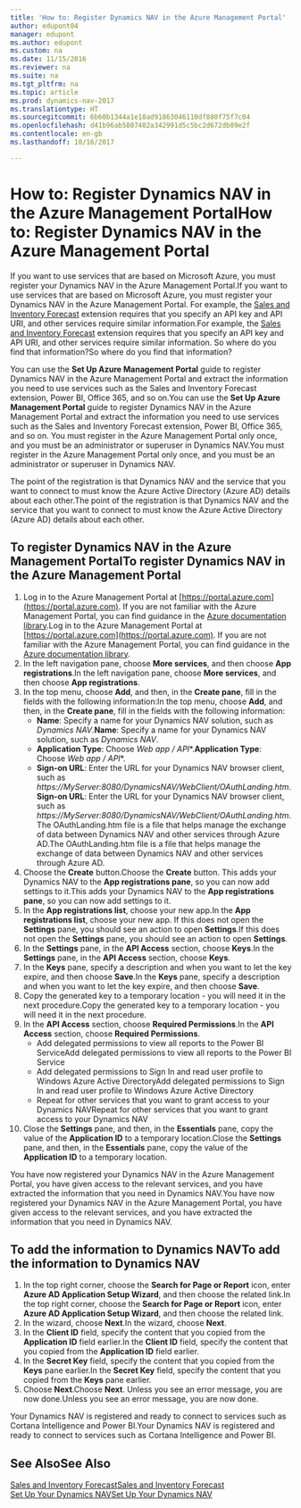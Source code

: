 ```yaml
---
title: 'How to: Register Dynamics NAV in the Azure Management Portal'
author: edupont04
manager: edupont
ms.author: edupont
ms.custom: na
ms.date: 11/15/2016
ms.reviewer: na
ms.suite: na
ms.tgt_pltfrm: na
ms.topic: article
ms.prod: dynamics-nav-2017
ms.translationtype: HT
ms.sourcegitcommit: 6b60b1344a1e18ad91863046110df880f75f7c04
ms.openlocfilehash: d41b96ab5807402a342991d5c5bc2d672db09e2f
ms.contentlocale: en-gb
ms.lasthandoff: 10/16/2017

---
```

# <a name="how-to-register-dynamics-nav-in-the-azure-management-portal"></a><span data-ttu-id="cd788-102">How to: Register Dynamics NAV in the Azure Management Portal</span><span class="sxs-lookup"><span data-stu-id="cd788-102">How to: Register Dynamics NAV in the Azure Management Portal</span></span>
<span data-ttu-id="cd788-103">If you want to use services that are based on Microsoft Azure, you must register your Dynamics NAV in the Azure Management Portal.</span><span class="sxs-lookup"><span data-stu-id="cd788-103">If you want to use services that are based on Microsoft Azure, you must register your Dynamics NAV in the Azure Management Portal.</span></span> <span data-ttu-id="cd788-104">For example, the [Sales and Inventory Forecast](ui-extensions-sales-forecast.md) extension requires that you specify an API key and API URI, and other services require similar information.</span><span class="sxs-lookup"><span data-stu-id="cd788-104">For example, the [Sales and Inventory Forecast](ui-extensions-sales-forecast.md) extension requires that you specify an API key and API URI, and other services require similar information.</span></span> <span data-ttu-id="cd788-105">So where do you find that information?</span><span class="sxs-lookup"><span data-stu-id="cd788-105">So where do you find that information?</span></span>

<span data-ttu-id="cd788-106">You can use the **Set Up Azure Management Portal** guide to register Dynamics NAV in the Azure Management Portal and extract the information you need to use services such as the Sales and Inventory Forecast extension, Power BI, Office 365, and so on.</span><span class="sxs-lookup"><span data-stu-id="cd788-106">You can use the **Set Up Azure Management Portal** guide to register Dynamics NAV in the Azure Management Portal and extract the information you need to use services such as the Sales and Inventory Forecast extension, Power BI, Office 365, and so on.</span></span> <span data-ttu-id="cd788-107">You must register in the Azure Management Portal only once, and you must be an administrator or superuser in Dynamics NAV.</span><span class="sxs-lookup"><span data-stu-id="cd788-107">You must register in the Azure Management Portal only once, and you must be an administrator or superuser in Dynamics NAV.</span></span>

<span data-ttu-id="cd788-108">The point of the registration is that Dynamics NAV and the service that you want to connect to must know the Azure Active Directory (Azure AD) details about each other.</span><span class="sxs-lookup"><span data-stu-id="cd788-108">The point of the registration is that Dynamics NAV and the service that you want to connect to must know the Azure Active Directory (Azure AD) details about each other.</span></span>

## <a name="to-register-dynamics-nav-in-the-azure-management-portal"></a><span data-ttu-id="cd788-109">To register Dynamics NAV in the Azure Management Portal</span><span class="sxs-lookup"><span data-stu-id="cd788-109">To register Dynamics NAV in the Azure Management Portal</span></span>
1. <span data-ttu-id="cd788-110">Log in to the Azure Management Portal at [https://portal.azure.com](https://portal.azure.com).  If you are not familiar with the Azure Management Portal, you can find guidance in the [Azure documentation library](https://azure.microsoft.com/en-us/documentation/articles).</span><span class="sxs-lookup"><span data-stu-id="cd788-110">Log in to the Azure Management Portal at [https://portal.azure.com](https://portal.azure.com).  If you are not familiar with the Azure Management Portal, you can find guidance in the [Azure documentation library](https://azure.microsoft.com/en-us/documentation/articles).</span></span>
2. <span data-ttu-id="cd788-111">In the left navigation pane, choose **More services**, and then choose **App registrations**.</span><span class="sxs-lookup"><span data-stu-id="cd788-111">In the left navigation pane, choose **More services**, and then choose **App registrations**.</span></span>
3. <span data-ttu-id="cd788-112">In the top menu, choose **Add**, and then, in the **Create pane**, fill in the fields with the following information:</span><span class="sxs-lookup"><span data-stu-id="cd788-112">In the top menu, choose **Add**, and then, in the **Create pane**, fill in the fields with the following information:</span></span>
    - <span data-ttu-id="cd788-113">**Name**: Specify a name for your Dynamics NAV solution, such as *Dynamics NAV*.</span><span class="sxs-lookup"><span data-stu-id="cd788-113">**Name**: Specify a name for your Dynamics NAV solution, such as *Dynamics NAV*.</span></span>
    - <span data-ttu-id="cd788-114">**Application Type**: Choose **Web app* / API**.</span><span class="sxs-lookup"><span data-stu-id="cd788-114">**Application Type**: Choose **Web app* / API**.</span></span>
    - <span data-ttu-id="cd788-115">**Sign-on URL**: Enter the URL for your Dynamics NAV browser client, such as *https://MyServer:8080/DynamicsNAV/WebClient/OAuthLanding.htm*.</span><span class="sxs-lookup"><span data-stu-id="cd788-115">**Sign-on URL**: Enter the URL for your Dynamics NAV browser client, such as *https://MyServer:8080/DynamicsNAV/WebClient/OAuthLanding.htm*.</span></span>
        <span data-ttu-id="cd788-116">The OAuthLanding.htm file is a file that helps manage the exchange of data between Dynamics NAV and other services through Azure AD.</span><span class="sxs-lookup"><span data-stu-id="cd788-116">The OAuthLanding.htm file is a file that helps manage the exchange of data between Dynamics NAV and other services through Azure AD.</span></span>
4. <span data-ttu-id="cd788-117">Choose the **Create** button.</span><span class="sxs-lookup"><span data-stu-id="cd788-117">Choose the **Create** button.</span></span>
    <span data-ttu-id="cd788-118">This adds your Dynamics NAV to the **App registrations pane**, so you can now add settings to it.</span><span class="sxs-lookup"><span data-stu-id="cd788-118">This adds your Dynamics NAV to the **App registrations pane**, so you can now add settings to it.</span></span>
5. <span data-ttu-id="cd788-119">In the **App registrations list**, choose your new app.</span><span class="sxs-lookup"><span data-stu-id="cd788-119">In the **App registrations list**, choose your new app.</span></span> <span data-ttu-id="cd788-120">If this does not open the **Settings** pane, you should see an action to open **Settings**.</span><span class="sxs-lookup"><span data-stu-id="cd788-120">If this does not open the **Settings** pane, you should see an action to open **Settings**.</span></span>
6. <span data-ttu-id="cd788-121">In the **Settings** pane, in the **API Access** section, choose **Keys**.</span><span class="sxs-lookup"><span data-stu-id="cd788-121">In the **Settings** pane, in the **API Access** section, choose **Keys**.</span></span>
7. <span data-ttu-id="cd788-122">In the **Keys** pane, specify a description and when you want to let the key expire, and then choose **Save**.</span><span class="sxs-lookup"><span data-stu-id="cd788-122">In the **Keys** pane, specify a description and when you want to let the key expire, and then choose **Save**.</span></span>
8. <span data-ttu-id="cd788-123">Copy the generated key to a temporary location - you will need it in the next procedure.</span><span class="sxs-lookup"><span data-stu-id="cd788-123">Copy the generated key to a temporary location - you will need it in the next procedure.</span></span>
9. <span data-ttu-id="cd788-124">In the **API Access** section, choose **Required Permissions**.</span><span class="sxs-lookup"><span data-stu-id="cd788-124">In the **API Access** section, choose **Required Permissions**.</span></span>
    - <span data-ttu-id="cd788-125">Add delegated permissions to view all reports to the Power BI Service</span><span class="sxs-lookup"><span data-stu-id="cd788-125">Add delegated permissions to view all reports to the Power BI Service</span></span>
    - <span data-ttu-id="cd788-126">Add delegated permissions to Sign In and read user profile to Windows Azure Active Directory</span><span class="sxs-lookup"><span data-stu-id="cd788-126">Add delegated permissions to Sign In and read user profile to Windows Azure Active Directory</span></span>
    - <span data-ttu-id="cd788-127">Repeat for other services that you want to grant access to your Dynamics NAV</span><span class="sxs-lookup"><span data-stu-id="cd788-127">Repeat for other services that you want to grant access to your Dynamics NAV</span></span>
10. <span data-ttu-id="cd788-128">Close the **Settings** pane, and then, in the **Essentials** pane, copy the value of the **Application ID** to a temporary location.</span><span class="sxs-lookup"><span data-stu-id="cd788-128">Close the **Settings** pane, and then, in the **Essentials** pane, copy the value of the **Application ID** to a temporary location.</span></span>

<span data-ttu-id="cd788-129">You have now registered your Dynamics NAV in the Azure Management Portal, you have given access to the relevant services, and you have extracted the information that you need in Dynamics NAV.</span><span class="sxs-lookup"><span data-stu-id="cd788-129">You have now registered your Dynamics NAV in the Azure Management Portal, you have given access to the relevant services, and you have extracted the information that you need in Dynamics NAV.</span></span>  

## <a name="to-add-the-information-to-dynamics-nav"></a><span data-ttu-id="cd788-130">To add the information to Dynamics NAV</span><span class="sxs-lookup"><span data-stu-id="cd788-130">To add the information to Dynamics NAV</span></span>
1. <span data-ttu-id="cd788-131">In the top right corner, choose the **Search for Page or Report** icon, enter **Azure AD Application Setup Wizard**, and then choose the related link.</span><span class="sxs-lookup"><span data-stu-id="cd788-131">In the top right corner, choose the **Search for Page or Report** icon, enter **Azure AD Application Setup Wizard**, and then choose the related link.</span></span>
2. <span data-ttu-id="cd788-132">In the wizard, choose **Next**.</span><span class="sxs-lookup"><span data-stu-id="cd788-132">In the wizard, choose **Next**.</span></span>
3. <span data-ttu-id="cd788-133">In the **Client ID** field, specify the content that you copied from the **Application ID** field earlier.</span><span class="sxs-lookup"><span data-stu-id="cd788-133">In the **Client ID** field, specify the content that you copied from the **Application ID** field earlier.</span></span>
4. <span data-ttu-id="cd788-134">In the **Secret Key** field, specify the content that you copied from the **Keys** pane earlier.</span><span class="sxs-lookup"><span data-stu-id="cd788-134">In the **Secret Key** field, specify the content that you copied from the **Keys** pane earlier.</span></span>
5. <span data-ttu-id="cd788-135">Choose **Next**.</span><span class="sxs-lookup"><span data-stu-id="cd788-135">Choose **Next**.</span></span> <span data-ttu-id="cd788-136">Unless you see an error message, you are now done.</span><span class="sxs-lookup"><span data-stu-id="cd788-136">Unless you see an error message, you are now done.</span></span>

<span data-ttu-id="cd788-137">Your Dynamics NAV is registered and ready to connect to services such as Cortana Intelligence and Power BI.</span><span class="sxs-lookup"><span data-stu-id="cd788-137">Your Dynamics NAV is registered and ready to connect to services such as Cortana Intelligence and Power BI.</span></span>

## <a name="see-also"></a><span data-ttu-id="cd788-138">See Also</span><span class="sxs-lookup"><span data-stu-id="cd788-138">See Also</span></span>
[<span data-ttu-id="cd788-139">Sales and Inventory Forecast</span><span class="sxs-lookup"><span data-stu-id="cd788-139">Sales and Inventory Forecast</span></span>](ui-extensions-sales-forecast.md)  
[<span data-ttu-id="cd788-140">Set Up Your Dynamics NAV</span><span class="sxs-lookup"><span data-stu-id="cd788-140">Set Up Your Dynamics NAV</span></span>](setup.md)  

